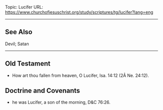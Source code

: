 Topic: Lucifer
URL: https://www.churchofjesuschrist.org/study/scriptures/tg/lucifer?lang=eng

---

## See Also

Devil; Satan

---

## Old Testament

- How art thou fallen from heaven, O Lucifer, Isa. 14:12 (2Â Ne. 24:12).

## Doctrine and Covenants

- he was Lucifer, a son of the morning, D&C 76:26.


